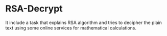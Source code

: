 # RSA-Decrypt
It include a task that explains RSA algorithm and tries to decipher the plain text using some online services for mathematical calculations.
